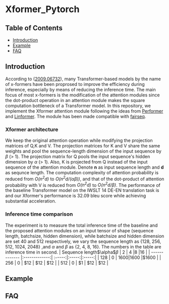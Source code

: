 # Xformer_Pytorch

## Table of Contents
- [Introduction](#Introduction)
- [Example](#Example)
- [FAQ](#FAQ)

## Introduction
According to ([2009.06732](https://arxiv.org/abs/2009.06732)), many Transformer-based models by the name of x-formers have been proprosed to improve the efficiency during inference, especially by means of reducing the inference time. The main focus of most x-formers is the modification of the attention modules since the dot-product operation in an attention module makes the square computation bottleneck of a Transformer model. In this repository, we implement the Xformer attention module following the ideas from [Performer](https://arxiv.org/abs/2009.14794) and [Linformer](https://arxiv.org/abs/2006.04768). The module has been made compatible with [fairseq](https://github.com/pytorch/fairseq).
### Xformer architecture
We keep the original attention operation while modifying the projection matrices of Q,K and V. The projection matrices for K and V share the same weights and pool the sequence-length dimension of the input sequence by <em>$\beta$</em> (> 1). The projection matrix for Q pools the input sequence's hidden dimension by <em>$\alpha$</em> (> 1). Also, K is projected from Q instead of the input sequence of the attention module. Denote **n** as input sequence length and **d** as sequnce length. The computation complexity of attention probability is reduced from <em>O(n<sup>2</sup>d)</em> to <em>O(n<sup>2</sup>d/($\alpha\beta$))</em>, and that of the dot-product of attention probability with V is reduced from <em>O(n<sup>2</sup>d)</em> to <em>O(n<sup>2</sup>d/$\beta$)</em>.
The performance of the baseline Transformer model on the IWSLT 14 DE-EN translation task is and our Xformer's performance is 32.09 bleu score while achieving substantial acceleration.
### Inference time comparison
The experiment is to measure the total inference time of the baseline and the proposed attention modules on an input tensor of shape (sequence length, batchsize, hidden dimension), while batchsize and hidden dimension are set 40 and 512 respectively, we vary the sequence length as {128, 256, 512, 1024, 2048} ,and $\alpha$ and $\beta$ as {2, 4, 8, 16}. The numbers in the table are inference time in second.
| Sequence length\$\alpha$$\beta$        | 2           | 4  |8  |16  |
| ------------- |:-------------:| :-----:|:-----:|:-----:|
| 128        | 0      | $1600 |$1600 |$1600 |
| 256        | 0      |   $12 | $12 | $12 |
| 512      | 0      |    $1 | $12 | $12 |
## Example

## FAQ
